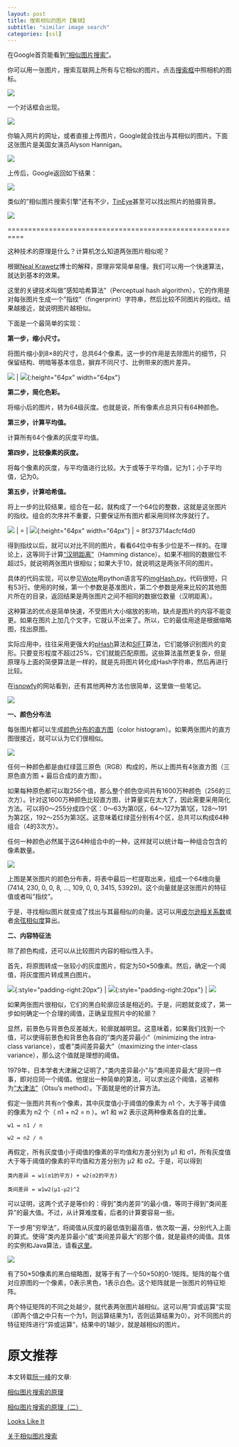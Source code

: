 ```yaml
---
layout: post
title: 搜索相似的图片【集锦】
subtitle: "similar image search"
categories: [ssl]
---
```



在Google首页能看到[“相似图片搜索”](http://www.google.com/insidesearch/searchbyimage.html)。

你可以用一张图片，搜索互联网上所有与它相似的图片。点击[搜索框](http://images.google.com.hk/)中照相机的图标。

[![](http://image.beekka.com/blog/201107/bg2011072101.png)](http://images.google.com.hk/)

一个对话框会出现。

![](http://image.beekka.com/blog/201107/bg2011072102.png)

你输入网片的网址，或者直接上传图片，Google就会找出与其相似的图片。下面这张图片是美国女演员Alyson Hannigan。

![](http://image.beekka.com/blog/201107/bg2011072103.jpg)

上传后，Google返回如下结果：

![](http://image.beekka.com/blog/201107/bg2011072104.jpg)

类似的”相似图片搜索引擎”还有不少，[TinEye](http://www.tineye.com/)甚至可以找出照片的拍摄背景。

![](http://image.beekka.com/blog/201107/bg2011072105.jpg)

==========================================================

这种技术的原理是什么？计算机怎么知道两张图片相似呢？

根据[Neal Krawetz](http://www.hackerfactor.com/blog/index.php?/archives/432-Looks-Like-It.html)博士的解释，原理非常简单易懂。我们可以用一个快速算法，就达到基本的效果。

这里的关键技术叫做”感知哈希算法”（Perceptual hash algorithm），它的作用是对每张图片生成一个”指纹”（fingerprint）字符串，然后比较不同图片的指纹。结果越接近，就说明图片越相似。

下面是一个最简单的实现：

**第一步，缩小尺寸。**

将图片缩小到8×8的尺寸，总共64个像素。这一步的作用是去除图片的细节，只保留结构、明暗等基本信息，摒弃不同尺寸、比例带来的图片差异。  

![](http://image.beekka.com/blog/201107/bg2011072107.png)  |  ![](http://image.beekka.com/blog/201107/bg2011072107.png){:height="64px" width="64px"}

**第二步，简化色彩。**

将缩小后的图片，转为64级灰度。也就是说，所有像素点总共只有64种颜色。

**第三步，计算平均值。**

计算所有64个像素的灰度平均值。

**第四步，比较像素的灰度。**

将每个像素的灰度，与平均值进行比较。大于或等于平均值，记为1；小于平均值，记为0。

**第五步，计算哈希值。**

将上一步的比较结果，组合在一起，就构成了一个64位的整数，这就是这张图片的指纹。组合的次序并不重要，只要保证所有图片都采用同样次序就行了。

![](http://image.beekka.com/blog/201107/bg2011072109.png)  |  =  |  ![](http://image.beekka.com/blog/201107/bg2011072109.png){:height="64px" width="64px"}  |  = 8f373714acfcf4d0

得到指纹以后，就可以对比不同的图片，看看64位中有多少位是不一样的。在理论上，这等同于计算[“汉明距离”](http://zh.wikipedia.org/wiki/汉明距离)（Hamming distance）。如果不相同的数据位不超过5，就说明两张图片很相似；如果大于10，就说明这是两张不同的图片。

具体的代码实现，可以参见[Wote](http://www.reddit.com/r/programming/comments/hql8b/looks_like_it_for_the_last_few_months_i_have_had/c1xkcdd)用python语言写的[imgHash.py](http://www.ruanyifeng.com/blog/2011/07/imgHash.txt)。代码很短，只有53行。使用的时候，第一个参数是基准图片，第二个参数是用来比较的其他图片所在的目录，返回结果是两张图片之间不相同的数据位数量（汉明距离）。

这种算法的优点是简单快速，不受图片大小缩放的影响，缺点是图片的内容不能变更。如果在图片上加几个文字，它就认不出来了。所以，它的最佳用途是根据缩略图，找出原图。

实际应用中，往往采用更强大的[pHash](http://www.phash.org/)算法和[SIFT](http://en.wikipedia.org/wiki/Scale-invariant_feature_transform)算法，它们能够识别图片的变形。只要变形程度不超过25%，它们就能匹配原图。这些算法虽然更复杂，但是原理与上面的简便算法是一样的，就是先将图片转化成Hash字符串，然后再进行比较。

在[isnowfy](http://www.isnowfy.com/similar-image-search/)的网站看到，还有其他两种方法也很简单，这里做一些笔记。

![](http://image.beekka.com/blog/201303/bg2013033102.jpg)

**一、颜色分布法**

每张图片都可以生成[颜色分布的直方图](http://en.wikipedia.org/wiki/Color_histogram)（color histogram）。如果两张图片的直方图很接近，就可以认为它们很相似。

![](http://image.beekka.com/blog/201303/bg2013033103.jpg)

任何一种颜色都是由红绿蓝三原色（RGB）构成的，所以上图共有4张直方图（三原色直方图 + 最后合成的直方图）。

如果每种原色都可以取256个值，那么整个颜色空间共有1600万种颜色（256的三次方）。针对这1600万种颜色比较直方图，计算量实在太大了，因此需要采用简化方法。可以将0～255分成四个区：0～63为第0区，64～127为第1区，128～191为第2区，192～255为第3区。这意味着红绿蓝分别有4个区，总共可以构成64种组合（4的3次方）。

任何一种颜色必然属于这64种组合中的一种，这样就可以统计每一种组合包含的像素数量。

![](http://image.beekka.com/blog/201303/bg2013033105.png)

上图是某张图片的颜色分布表，将表中最后一栏提取出来，组成一个64维向量(7414, 230, 0, 0, 8, …, 109, 0, 0, 3415, 53929)。这个向量就是这张图片的特征值或者叫”指纹”。

于是，寻找相似图片就变成了找出与其最相似的向量。这可以用[皮尔逊相关系数](http://en.wikipedia.org/wiki/Pearson_product-moment_correlation_coefficient)或者[余弦相似度](http://www.ruanyifeng.com/blog/2013/03/cosine_similarity.html)算出。

**二、内容特征法**

除了颜色构成，还可以从比较图片内容的相似性入手。

首先，将原图转成一张较小的灰度图片，假定为50×50像素。然后，确定一个阈值，将灰度图片转成黑白图片。   

![](http://image.beekka.com/blog/201303/bg2013033106.jpg){:style="padding-right:20px"}  |  ![](http://image.beekka.com/blog/201303/bg2013033108.jpg){:style="padding-right:20px"}  |  ![](http://image.beekka.com/blog/201303/bg2013033107.png)


如果两张图片很相似，它们的黑白轮廓应该是相近的。于是，问题就变成了，第一步如何确定一个合理的阈值，正确呈现照片中的轮廓？

显然，前景色与背景色反差越大，轮廓就越明显。这意味着，如果我们找到一个值，可以使得前景色和背景色各自的”类内差异最小”（minimizing the intra-class variance），或者”类间差异最大”（maximizing the inter-class variance），那么这个值就是理想的阈值。

1979年，日本学者大津展之证明了，”类内差异最小”与”类间差异最大”是同一件事，即对应同一个阈值。他提出一种简单的算法，可以求出这个阈值，这被称为[“大津法”](http://en.wikipedia.org/wiki/Otsu)（Otsu’s method）。下面就是他的计算方法。

假定一张图片共有n个像素，其中灰度值小于阈值的像素为 n1 个，大于等于阈值的像素为 n2 个（ n1 + n2 = n ）。w1 和 w2 表示这两种像素各自的比重。

```
w1 = n1 / n

w2 = n2 / n
```

再假定，所有灰度值小于阈值的像素的平均值和方差分别为 μ1 和 σ1，所有灰度值大于等于阈值的像素的平均值和方差分别为 μ2 和 σ2。于是，可以得到

```
类内差异 = w1(σ1的平方) + w2(σ2的平方)

类间差异 = w1w2(μ1-μ2)^2
```


可以证明，这两个式子是等价的：得到”类内差异”的最小值，等同于得到”类间差异”的最大值。不过，从计算难度看，后者的计算要容易一些。

下一步用”穷举法”，将阈值从灰度的最低值到最高值，依次取一遍，分别代入上面的算式。使得”类内差异最小”或”类间差异最大”的那个值，就是最终的阈值。具体的实例和Java算法，请看[这里](http://www.labbookpages.co.uk/software/imgProc/otsuThreshold.html)。

![](http://image.beekka.com/blog/201303/bg2013033109.png)

有了50×50像素的黑白缩略图，就等于有了一个50×50的0-1矩阵。矩阵的每个值对应原图的一个像素，0表示黑色，1表示白色。这个矩阵就是一张图片的特征矩阵。

两个特征矩阵的不同之处越少，就代表两张图片越相似。这可以用”异或运算”实现（即两个值之中只有一个为1，则运算结果为1，否则运算结果为0）。对不同图片的特征矩阵进行”异或运算”，结果中的1越少，就是越相似的图片。

# 原文推荐

本文转载[阮一峰](http://www.ruanyifeng.com/home.html)的文章:

[相似图片搜索的原理](http://www.ruanyifeng.com/blog/2011/07/principle_of_similar_image_search.html)

[相似图片搜索的原理（二）](http://www.ruanyifeng.com/blog/2013/03/similar_image_search_part_ii.html)

[Looks Like It](http://www.hackerfactor.com/blog/index.php?/archives/432-Looks-Like-It.html)

[关于相似图片搜索](http://www.isnowfy.com/similar-image-search/)
